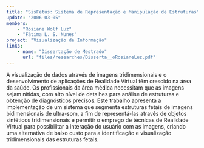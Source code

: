 ```yaml
---
title: "SisFetus: Sistema de Representação e Manipulação de Estruturas"
update: "2006-03-05"
members:
    - "Rosiane Wolf Luz"
    - "Fátima L. S. Nunes"
project: "Visualização de Informação"
links:
    - name: "Dissertação de Mestrado"
      url: "files/researches/Disserta__oRosianeLuz.pdf"
---
```


A visualização de dados através de imagens tridimensionais e o desenvolvimento de aplicações de Realidade Virtual têm crescido na área da saúde. Os profissionais da área médica necessitam que as imagens sejam nítidas, com alto nível de detalhes para análise de estruturas e obtenção de diagnósticos precisos. Este trabalho apresenta a implementação de um sistema que segmenta estruturas fetais de imagens bidimensionais de ultra-som, a fim de representá-las através de objetos sintéticos tridimensionais e permitir o emprego de técnicas de Realidade Virtual para possibilitar a interação do usuário com as imagens, criando uma alternativa de baixo custo para a identificação e visualização tridimensionais das estruturas fetais.
	
